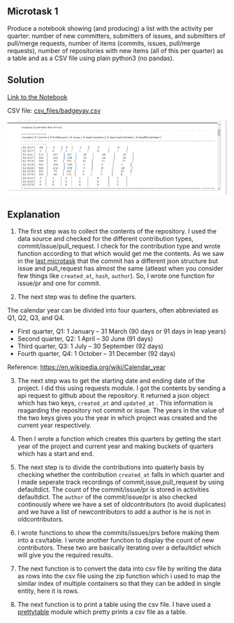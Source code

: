 ## Microtask 1

Produce a notebook showing (and producing) a list with the activity per quarter: number of new committers, submitters of issues, and submitters of pull/merge requests, number of items (commits, issues, pull/merge requests), number of repositories with new items (all of this per quarter) as a table and as a CSV file using plain python3 (no pandas).

## Solution

[Link to the Notebook](microtask-1.ipynb)

CSV file: [csv_files/badgeyay.csv](csv_files/badgeyay.csv)

![mt1](../images/mt1.png)

## Explanation

1. The first step was to collect the contents of the repository. I used the data source and checked for the different contribution types, commit/issue/pull_request. I check for the contribution type and wrote function according to that which would get me the contents. As we saw in the [last microtask](https://github.com/vchrombie/chaoss-microtasks/tree/master/microtask-0) that the commit has a different json structure but issue and pull_request has almost the same (atleast when you consider few things like `created_at`, `hash`, `author`). So, I wrote one function for issue/pr and one for commit.

2. The next step was to define the quarters.

The calendar year can be divided into four quarters, often abbreviated as Q1, Q2, Q3, and Q4.
- First quarter, Q1: 1 January – 31 March (90 days or 91 days in leap years)
- Second quarter, Q2: 1 April – 30 June (91 days)
- Third quarter, Q3: 1 July – 30 September (92 days)
- Fourth quarter, Q4: 1 October – 31 December (92 days)

Reference: https://en.wikipedia.org/wiki/Calendar_year

3. The next step was to get the starting date and ending date of the project. I did this using requests module. I got the contents by sending a api request to github about the repository. It returned a json object which has two keys, `created_at`  and `updated_at` . This information is reagarding the repository not commit or issue. The years in the value of the two keys gives you the year in which project was created and the current year respectively.

4. Then I wrote a function which creates this quarters by getting the start year of the project and current year and making buckets of quarters which has a start and end.

5. The next step is to divide the contributions into quaterly basis by checking whether the contribution `created_at`  falls in which quarter and I made seperate track recordings of commit,issue,pull_request by using defaultdict. The count of the commit/issue/pr is stored in activities defaultdict. The `author`  of the commit/issue/pr is also checked continously where we have a set of oldcontributors (to avoid duplicates) and we have a list of newcontributors to add a author is he is not in oldcontributors.

6. I wrote functions to show the commits/issues/prs before making them into a csv/table. I wrote another function to display the count of new contributors. These two are basically iterating over a defaultdict which will give you the required results.

7. The next function is to convert the data into csv file by writing the data as rows into the csv file using the zip function which i used to map the similar index of multiple containers so that they can be added in single entity, here it is rows.

8. The next function is to print a table using the csv file. I have used a [prettytable](https://github.com/jazzband/prettytable) module which pretty prints a csv file as a table. 